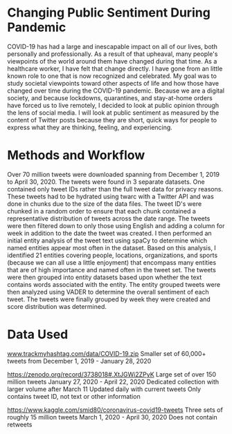# Changing Public Sentiment During Pandemic

COVID-19 has had a large and inescapable impact on all of our lives, both personally and professionally. As a result of that upheaval, many people's viewpoints of the world around them have changed during that time. As a healthcare worker, I have felt that change directly. I have gone from an little known role to one that is now recognized and celebrated. My goal was to study societal viewpoints toward other aspects of life and how those have changed over time during the COVID-19 pandemic. Because we are a digital society, and because lockdowns, quarantines, and stay-at-home orders have forced us to live remotely, I decided to look at public opinion through the lens of social media. I will look at public sentiment as measured by the content of Twitter posts because they are short, quick ways for people to express what they are thinking, feeling, and experiencing.

# Methods and Workflow

Over 70 million tweets were downloaded spanning from December 1, 2019 to April 30, 2020. The tweets were found in 3 separate datasets. One contained only tweet IDs rather than the full tweet data for privacy reasons. These tweets had to be hydrated using twarc with a Twitter API and was done in chunks due to the size of the data files. The tweet ID's were chunked in a random order to ensure that each chunk contained a representative distribution of tweets across the date range. The tweets were then filtered down to only those using English and adding a column for week in addition to the date the tweet was created. I then performed an initial entity analysis of the tweet text using spaCy to determine which named entities appear most often in the dataset. Based on this analysis, I identified 21 entities covering people, locations, organizations, and sports (because we can all use a little enjoyment) that encompass many entities that are of high importance and named often in the tweet set. The tweets were then grouped into entity datasets based upon whether the text contains words associated with the entity. The entity grouped tweets were then analyzed using VADER to determine the overall sentiment of each tweet. The tweets were finally grouped by week they were created and score distribution was determined.

# Data Used

www.trackmyhashtag.com/data/COVID-19.zip
    Smaller set of 60,000+ tweets from December 1, 2019 - January 28, 2020

https://zenodo.org/record/3738018#.XtJGWi2ZPyK
    Large set of over 150 million tweets
    January 27, 2020 - April 22, 2020
    Dedicated collection with larger volume after March 11
    Updated daily with current tweets
    Only contains tweet ID, not text or other information

https://www.kaggle.com/smid80/coronavirus-covid19-tweets
    Three sets of roughly 15 million tweets
    March 1, 2020 - April 30, 2020
    Does not contain retweets
